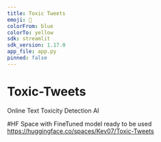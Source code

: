 ```yaml
---
title: Toxic Tweets
emoji: 🐨
colorFrom: blue
colorTo: yellow
sdk: streamlit
sdk_version: 1.17.0
app_file: app.py
pinned: false
---
```


# Toxic-Tweets
Online Text Toxicity Detection AI

#HF Space with FineTuned model ready to be used
https://huggingface.co/spaces/Kev07/Toxic-Tweets


